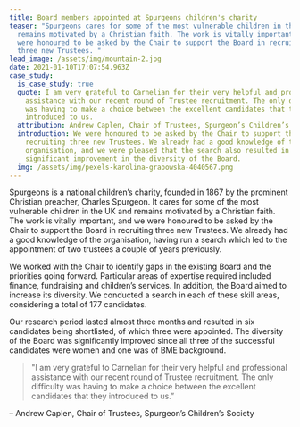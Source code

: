```yaml
---
title: Board members appointed at Spurgeons children's charity
teaser: "Spurgeons cares for some of the most vulnerable children in the UK and
  remains motivated by a Christian faith. The work is vitally important, and we
  were honoured to be asked by the Chair to support the Board in recruiting
  three new Trustees. "
lead_image: /assets/img/mountain-2.jpg
date: 2021-01-10T17:07:54.963Z
case_study:
  is_case_study: true
  quote: I am very grateful to Carnelian for their very helpful and professional
    assistance with our recent round of Trustee recruitment. The only difficulty
    was having to make a choice between the excellent candidates that they
    introduced to us.
  attribution: Andrew Caplen, Chair of Trustees, Spurgeon’s Children’s Society
  introduction: We were honoured to be asked by the Chair to support the Board in
    recruiting three new Trustees. We already had a good knowledge of the
    organisation, and we were pleased that the search also resulted in a
    significant improvement in the diversity of the Board.
  img: /assets/img/pexels-karolina-grabowska-4040567.png
---
```

Spurgeons is a national children’s charity, founded in 1867 by the prominent Christian preacher, Charles Spurgeon. It cares for some of the most vulnerable children in the UK and remains motivated by a Christian faith. The work is vitally important, and we were honoured to be asked by the Chair to support the Board in recruiting three new Trustees. We already had a good knowledge of the organisation, having run a search which led to the appointment of two trustees a couple of years previously.

We worked with the Chair to identify gaps in the existing Board and the priorities going forward. Particular areas of expertise required included finance, fundraising and children’s services. In addition, the Board aimed to increase its diversity. We conducted a search in each of these skill areas, considering a total of 177 candidates.

Our research period lasted almost three months and resulted in six candidates being shortlisted, of which three were appointed. The diversity of the Board was significantly improved since all three of the successful candidates were women and one was of BME background.

> "I am very grateful to Carnelian for their very helpful and professional assistance with our recent round of Trustee recruitment. The only difficulty was having to make a choice between the excellent candidates that they introduced to us.” 

– Andrew Caplen, Chair of Trustees, Spurgeon’s Children’s Society